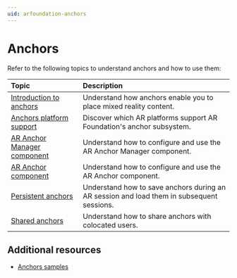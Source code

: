 ```yaml
---
uid: arfoundation-anchors
---
```

# Anchors

Refer to the following topics to understand anchors and how to use them:

| Topic | Description |
| :---- | :---------- |
| [Introduction to anchors](xref:arfoundation-anchors-introduction) | Understand how anchors enable you to place mixed reality content. |
| [Anchors platform support](xref:arfoundation-anchors-platform-support) | Discover which AR platforms support AR Foundation's anchor subsystem. |
| [AR Anchor Manager component](xref:arfoundation-anchors-aranchormanager) | Understand how to configure and use the AR Anchor Manager component. |
| [AR Anchor component](xref:arfoundation-anchors-aranchor) | Understand how to configure and use the AR Anchor component. |
| [Persistent anchors](xref:arfoundation-anchors-persistent) | Understand how to save anchors during an AR session and load them in subsequent sessions. |
| [Shared anchors](xref:arfoundation-anchors-shared) | Understand how to share anchors with colocated users. |

## Additional resources

* [Anchors samples](xref:arfoundation-samples-anchors)
